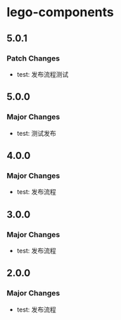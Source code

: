 # lego-components

## 5.0.1

### Patch Changes

- test: 发布流程测试

## 5.0.0

### Major Changes

- test: 测试发布

## 4.0.0

### Major Changes

- test: 发布流程

## 3.0.0

### Major Changes

- test: 发布流程

## 2.0.0

### Major Changes

- test: 发布流程
